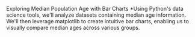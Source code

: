 Exploring Median Population Age with Bar Charts
  *Using Python's data science tools, we'll analyze datasets containing median age information. We'll then leverage matplotlib to create intuitive bar charts, enabling us to visually compare median ages across various groups.
